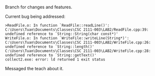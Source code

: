 Branch for changes and features.

Current bug being addressed:
```
>ReadFile.o: In function `ReadFile::readLine()':
C:\Users\Tuan\Documents\Classes\CSC 2111-003\LAB2/ReadFile.cpp:39: undefined reference to `String::String(char const*)'
WriteFile.o: In function `WriteFile::writeLine(String*)':
C:\Users\Tuan\Documents\Classes\CSC 2111-003\LAB2/WriteFile.cpp:26: undefined reference to `String::length()'
C:\Users\Tuan\Documents\Classes\CSC 2111-003\LAB2/WriteFile.cpp:28: undefined reference to `String::getText()'
collect2.exe: error: ld returned 1 exit status
```

Messaged the teach about it.
